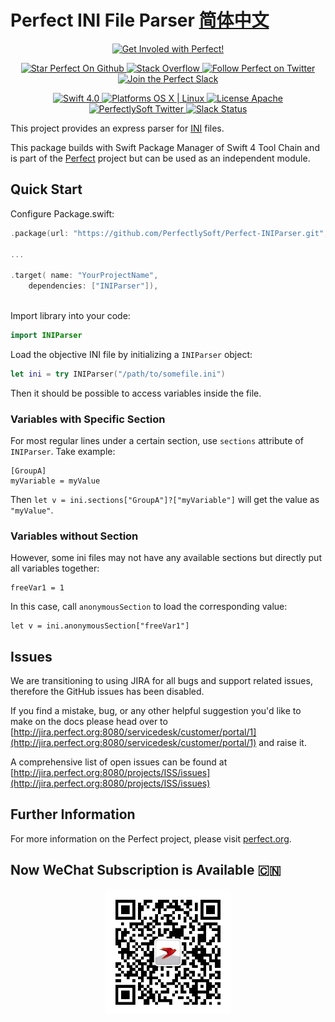 # Perfect INI File Parser [简体中文](README.zh_CN.md)

<p align="center">
    <a href="http://perfect.org/get-involved.html" target="_blank">
        <img src="http://perfect.org/assets/github/perfect_github_2_0_0.jpg" alt="Get Involed with Perfect!" width="854" />
    </a>
</p>

<p align="center">
    <a href="https://github.com/PerfectlySoft/Perfect" target="_blank">
        <img src="http://www.perfect.org/github/Perfect_GH_button_1_Star.jpg" alt="Star Perfect On Github" />
    </a>  
    <a href="http://stackoverflow.com/questions/tagged/perfect" target="_blank">
        <img src="http://www.perfect.org/github/perfect_gh_button_2_SO.jpg" alt="Stack Overflow" />
    </a>  
    <a href="https://twitter.com/perfectlysoft" target="_blank">
        <img src="http://www.perfect.org/github/Perfect_GH_button_3_twit.jpg" alt="Follow Perfect on Twitter" />
    </a>  
    <a href="http://perfect.ly" target="_blank">
        <img src="http://www.perfect.org/github/Perfect_GH_button_4_slack.jpg" alt="Join the Perfect Slack" />
    </a>
</p>

<p align="center">
    <a href="https://developer.apple.com/swift/" target="_blank">
        <img src="https://img.shields.io/badge/Swift-4.0-orange.svg?style=flat" alt="Swift 4.0">
    </a>
    <a href="https://developer.apple.com/swift/" target="_blank">
        <img src="https://img.shields.io/badge/Platforms-OS%20X%20%7C%20Linux%20-lightgray.svg?style=flat" alt="Platforms OS X | Linux">
    </a>
    <a href="http://perfect.org/licensing.html" target="_blank">
        <img src="https://img.shields.io/badge/License-Apache-lightgrey.svg?style=flat" alt="License Apache">
    </a>
    <a href="http://twitter.com/PerfectlySoft" target="_blank">
        <img src="https://img.shields.io/badge/Twitter-@PerfectlySoft-blue.svg?style=flat" alt="PerfectlySoft Twitter">
    </a>
    <a href="http://perfect.ly" target="_blank">
        <img src="http://perfect.ly/badge.svg" alt="Slack Status">
    </a>
</p>

This project provides an express parser for [INI](https://en.wikipedia.org/wiki/INI_file) files.

This package builds with Swift Package Manager of Swift 4 Tool Chain and is part of the [Perfect](https://github.com/PerfectlySoft/Perfect) project but can be used as an independent module.

## Quick Start

Configure Package.swift:

``` swift
.package(url: "https://github.com/PerfectlySoft/Perfect-INIParser.git", from: "3.0.0")

...

.target( name: "YourProjectName",
	dependencies: ["INIParser"]),
	
```

Import library into your code:

``` swift
import INIParser
```

Load the objective INI file by initializing a `INIParser` object:

``` swift
let ini = try INIParser("/path/to/somefile.ini")
```

Then it should be possible to access variables inside the file. 

### Variables with Specific Section

For most regular lines under a certain section, use `sections` attribute of `INIParser`. Take example:

```
[GroupA]
myVariable = myValue
```

Then `let v = ini.sections["GroupA"]?["myVariable"]` will get the value as `"myValue"`.

### Variables without Section

However, some ini files may not have any available sections but directly put all variables together:

```
freeVar1 = 1
```

In this case, call `anonymousSection` to load the corresponding value:

```
let v = ini.anonymousSection["freeVar1"]
```

## Issues

We are transitioning to using JIRA for all bugs and support related issues, therefore the GitHub issues has been disabled.

If you find a mistake, bug, or any other helpful suggestion you'd like to make on the docs please head over to [http://jira.perfect.org:8080/servicedesk/customer/portal/1](http://jira.perfect.org:8080/servicedesk/customer/portal/1) and raise it.

A comprehensive list of open issues can be found at [http://jira.perfect.org:8080/projects/ISS/issues](http://jira.perfect.org:8080/projects/ISS/issues)

## Further Information
For more information on the Perfect project, please visit [perfect.org](http://perfect.org).


## Now WeChat Subscription is Available 🇨🇳
<p align=center><img src="https://raw.githubusercontent.com/PerfectExamples/Perfect-Cloudinary-ImageUploader-Demo/master/qr.png"></p>